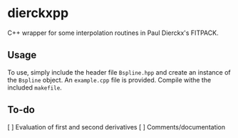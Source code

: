dierckxpp
=========

C++ wrapper for some interpolation routines in Paul Dierckx's FITPACK. 

Usage
-----
To use, simply include the header file `Bspline.hpp` and 
create an instance of the `Bspline` object. An `example.cpp` file is provided. 
Compile withe the included `makefile`.

To-do
-----
[ ] Evaluation of first and second derivatives
[ ] Comments/documentation
